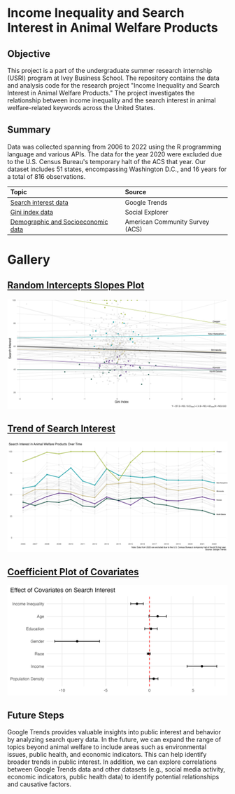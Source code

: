 # Income Inequality and Search Interest in Animal Welfare Products

## Objective
This project is a part of the undergraduate summer research internship (USRI) program at Ivey Business School. The repository contains the data and analysis code for the research project "Income Inequality and Search Interest in Animal Welfare Products." The project investigates the relationship between income inequality and the search interest in animal welfare-related keywords across the United States.

## Summary
Data was collected spanning from 2006 to 2022 using the R programming language and various APIs. The data for the year 2020 were excluded due to the U.S. Census Bureau's temporary halt of the ACS that year. Our dataset includes 51 states, encompassing Washington D.C., and 16 years for a total of 816 observations.

| **Topic**                                    | **Source**                |
|:---------------------------------------------|:--------------------------|
| [Search interest data](https://trends.google.com/)                         | Google Trends             |
| [Gini index data](https://www.socialexplorer.com/)                              | Social Explorer           |
| [Demographic and Socioeconomic data](https://www.census.gov/programs-surveys/acs)           | American Community Survey (ACS) |

# Gallery

## [Random Intercepts Slopes Plot](./graphs)

![plot](./graphs/08_Random_Intercepts_Slopes_Plot.png)

## [Trend of Search Interest](./graphs)

![plot](./graphs/02_Trend_of_Search_Interest.png)

## [Coefficient Plot of Covariates](./graphs)

![plot](./graphs/04_Coefficient_Plot_of_Covariates.png)

## Future Steps
Google Trends provides valuable insights into public interest and behavior by analyzing search query data. In the future, we can expand the range of topics beyond animal welfare to include areas such as environmental issues, public health, and economic indicators. This can help identify broader trends in public interest. In addition, we can explore correlations between Google Trends data and other datasets (e.g., social media activity, economic indicators, public health data) to identify potential relationships and causative factors.
